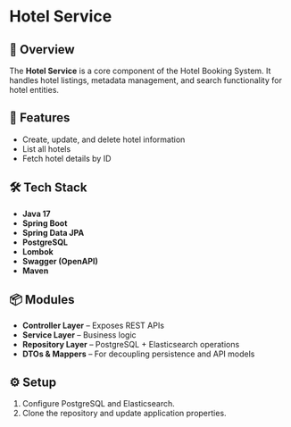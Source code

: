 # Hotel Service

## 🏨 Overview

The **Hotel Service** is a core component of the Hotel Booking System. It handles hotel listings, metadata management, and search functionality for hotel entities.

## 🚀 Features

- Create, update, and delete hotel information
- List all hotels
- Fetch hotel details by ID

## 🛠️ Tech Stack

- **Java 17**
- **Spring Boot**
- **Spring Data JPA**
- **PostgreSQL**
- **Lombok**
- **Swagger (OpenAPI)**
- **Maven**

## 📦 Modules

- **Controller Layer** – Exposes REST APIs
- **Service Layer** – Business logic
- **Repository Layer** – PostgreSQL + Elasticsearch operations
- **DTOs & Mappers** – For decoupling persistence and API models

## ⚙️ Setup

1. Configure PostgreSQL and Elasticsearch.
2. Clone the repository and update application properties.
